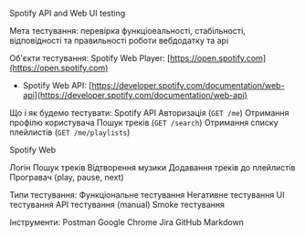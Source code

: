 Spotify API and Web UI testing

Мета тестування: перевірка функціоеальності, стабільності, відповідності та правильності роботи вебдодатку та api

Об'єкти тестування:
Spotify Web Player: [https://open.spotify.com](https://open.spotify.com)
- Spotify Web API: [https://developer.spotify.com/documentation/web-api](https://developer.spotify.com/documentation/web-api)

Що і як будемо тестувати: 
 Spotify API
Авторизація (`GET /me`)
Отримання профілю користувача
Пошук треків (`GET /search`)
Отримання списку плейлистів (`GET /me/playlists`)

 Spotify Web
 
Логін
Пошук треків
Відтворення музики
Додавання треків до плейлистів
Програвач (play, pause, next)

Типи тестування:
Функціональне тестування
Негативне тестування
UI тестування
API тестування (manual)
Smoke тестування

Інструменти:
Postman
Google Chrome
Jira
GitHub
Markdown
